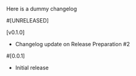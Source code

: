 Here is a dummy changelog


#[UNRELEASED]

[v0.1.0]
- Changelog update on Release Preparation #2

#[0.0.1]
- Initial release
